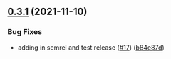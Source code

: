 ## [0.3.1](https://github.com/LucasCarioca/gocli/compare/v0.3.0...v0.3.1) (2021-11-10)


### Bug Fixes

* adding in semrel and test release ([#17](https://github.com/LucasCarioca/gocli/issues/17)) ([b84e87d](https://github.com/LucasCarioca/gocli/commit/b84e87d6e922d50724482ee350ea925ca94dbec6))
